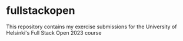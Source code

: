 # fullstackopen

This repository contains my exercise submissions for the University of Helsinki's Full Stack Open 2023 course